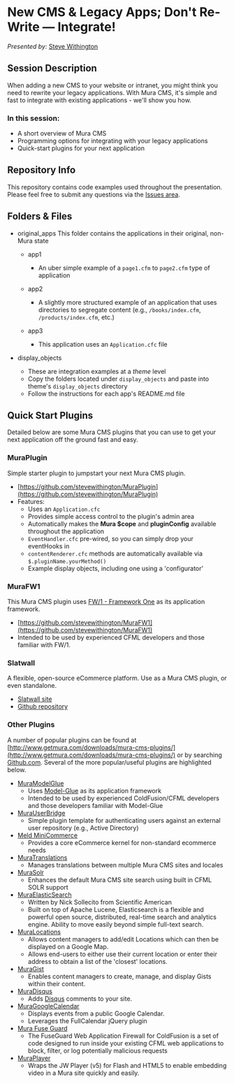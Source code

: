 # New CMS & Legacy Apps; Don't Re-Write — Integrate!
_Presented by:_ [Steve Withington](http://stephenwithington.com)

## Session Description
When adding a new CMS to your website or intranet, you might think you need to rewrite your legacy applications. With Mura CMS, it's simple and fast to integrate with existing applications - we'll show you how.

### In this session:
* A short overview of Mura CMS
* Programming options for integrating with your legacy applications
* Quick-start plugins for your next application

## Repository Info
This repository contains code examples used throughout the presentation. Please feel free to submit any questions via the [Issues area](https://github.com/stevewithington/muracms-integration/issues).

## Folders & Files
* original_apps
This folder contains the applications in their original, non-Mura state
	* app1
		* An uber simple example of a `page1.cfm` to `page2.cfm` type of application

	* app2
		* A slightly more structured example of an application that uses directories to segregate content (e.g., `/books/index.cfm`, `/products/index.cfm`, etc.)

	* app3
		* This application uses an `Application.cfc` file

* display_objects
	* These are integration examples at a *theme* level
	* Copy the folders located under `display_objects` and paste into theme's `display_objects` directory
	* Follow the instructions for each app's README.md file

## Quick Start Plugins
Detailed below are some Mura CMS plugins that you can use to get your next application off the ground fast and easy.

### MuraPlugin
Simple starter plugin to jumpstart your next Mura CMS plugin.

* [https://github.com/stevewithington/MuraPlugin](https://github.com/stevewithington/MuraPlugin)
* Features:
	* Uses an `Application.cfc`
	* Provides simple access control to the plugin's admin area
	* Automatically makes the **Mura $cope** and **pluginConfig** available throughout the application
	* `EventHandler.cfc` pre-wired, so you can simply drop your eventHooks in
	* `contentRenderer.cfc` methods are automatically available via `$.pluginName.yourMethod()`
	* Example display objects, including one using a 'configurator'

### MuraFW1
This Mura CMS plugin uses [FW/1 - Framework One](https://github.com/framework-one/fw1) as its application framework.

* [https://github.com/stevewithington/MuraFW1](https://github.com/stevewithington/MuraFW1)
* Intended to be used by experienced CFML developers and those familiar with FW/1.

### Slatwall
A flexible, open-source eCommerce platform. Use as a Mura CMS plugin, or even standalone.

* [Slatwall site](http://www.getslatwall.com)
* [Github repository](https://github.com/ten24/Slatwall)

### Other Plugins
A number of popular plugins can be found at [http://www.getmura.com/downloads/mura-cms-plugins/](http://www.getmura.com/downloads/mura-cms-plugins/) or by searching [Github.com](https://github.com/search?q=Mura&type=Repositories&ref=advsearch&l=ColdFusion). Several of the more popular/useful plugins are highlighted below.

* [MuraModelGlue](https://github.com/stevewithington/MuraModelGlue)
	* Uses [Model-Glue](http://www.model-glue.com) as its application framework
	* Intended to be used by experienced ColdFusion/CFML developers and those developers familiar with Model-Glue
* [MuraUserBridge](https://github.com/blueriver/MuraUserBridge)
	* Simple plugin template for authenticating users against an external user repository (e.g., Active Directory)
* [Meld MiniCommerce](https://github.com/meldsolutions/Meld-MiniCommerce)
	* Provides a core eCommerce kernel for non-standard ecommerce needs
* [MuraTranslations](https://github.com/blueriver/MuraTranslations)
	* Manages translations between multiple Mura CMS sites and locales
* [MuraSolr](https://github.com/blueriver/MuraSolr)
	* Enhances the default Mura CMS site search using built in CFML SOLR support
* [MuraElasticSearch](https://github.com/nsollecito/MuraElasticSearch)
	* Written by Nick Sollecito from Scientific American
	* Built on top of Apache Lucene, Elasticsearch is a flexible and powerful open source, distributed, real-time search and analytics engine. Ability to move easily beyond simple full-text search.
* [MuraLocations](https://github.com/stevewithington/MuraLocations)
	* Allows content managers to add/edit Locations which can then be displayed on a Google Map.
	* Allows end-users to either use their current location or enter their address to obtain a list of the 'closest' locations.
* [MuraGist](https://github.com/stevewithington/MuraGist)
	* Enables content managers to create, manage, and display Gists within their content.
* [MuraDisqus](https://github.com/stevewithington/MuraDisqus)
	* Adds [Disqus](http://disqus.com/) comments to your site.
* [MuraGoogleCalendar](https://github.com/stevewithington/MuraGoogleCalendar)
	* Displays events from a public Google Calendar.
	* Leverages the FullCalendar jQuery plugin
* [Mura Fuse Guard](https://github.com/blueriver/MuraFuseGuard)
	* The FuseGuard Web Application Firewall for ColdFusion is a set of code designed to run inside your existing CFML web applications to block, filter, or log potentially malicious requests
* [MuraPlayer](https://github.com/stevewithington/MuraPlayer)
	* Wraps the JW Player (v5) for Flash and HTML5 to enable embedding video in a Mura site quickly and easily.